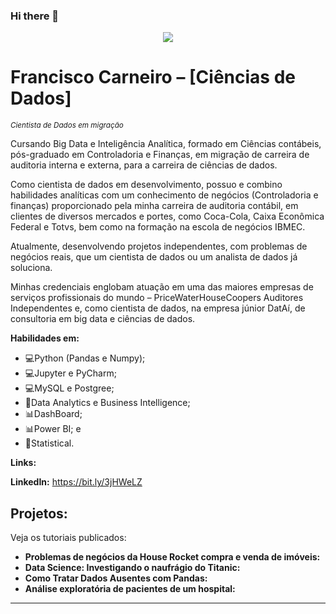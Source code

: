 ### Hi there 👋

<!--
**franciscocarneiro/franciscocarneiro** is a ✨ _special_ ✨ repository because its `README.md` (this file) appears on your GitHub profile.

Here are some ideas to get you started:

- 🔭 I’m currently working on ...
- 🌱 I’m currently learning ...
- 👯 I’m looking to collaborate on ...
- 🤔 I’m looking for help with ...
- 💬 Ask me about ...
- 📫 How to reach me: ...
- 😄 Pronouns: ...
- ⚡ Fun fact: ...
-->
<p align="center">
  <img src="https://github.com/carlosfab/template_portfolio/raw/master/banner.png" >
</p>

# Francisco Carneiro – [Ciências de Dados]
<sub>*Cientista de Dados em migração*</sub>

Cursando Big Data e Inteligência Analítica, formado em Ciências contábeis, pós-graduado em Controladoria e Finanças, em migração de carreira de auditoria interna e externa, para a carreira de ciências de dados.

Como cientista de dados em desenvolvimento, possuo e combino habilidades analíticas com um conhecimento de negócios (Controladoria e finanças) proporcionado pela minha carreira de auditoria contábil, em clientes de diversos mercados e portes, como Coca-Cola, Caixa Econômica Federal e Totvs, bem como na formação na escola de negócios IBMEC.

Atualmente, desenvolvendo projetos independentes, com problemas de negócios reais, que um cientista de dados ou um analista de dados já soluciona.

Minhas credenciais englobam atuação em uma das maiores empresas de serviços profissionais do mundo – PriceWaterHouseCoopers Auditores Independentes e, como cientista de dados, na empresa júnior DatAí, de consultoria em big data e ciências de dados.

**Habilidades em:** 
- 💻Python (Pandas e Numpy);
- 💻Jupyter e PyCharm;
- 💻MySQL e Postgree;
- 📁Data Analytics e Business Intelligence;
- 📊DashBoard; 
- 📊Power BI; e
- 📙Statistical.

**Links:**

**LinkedIn:** https://bit.ly/3jHWeLZ


## Projetos:
Veja os tutoriais publicados:

* **Problemas de negócios da House Rocket compra e venda de imóveis:**
* **Data Science: Investigando o naufrágio do Titanic:**
* **Como Tratar Dados Ausentes com Pandas:**
* **Análise exploratória de pacientes de um hospital:**

---
